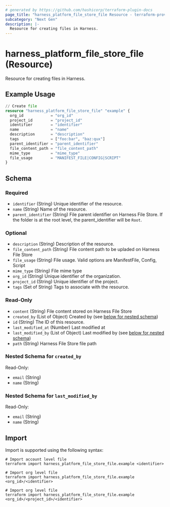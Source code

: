 ```yaml
---
# generated by https://github.com/hashicorp/terraform-plugin-docs
page_title: "harness_platform_file_store_file Resource - terraform-provider-harness"
subcategory: "Next Gen"
description: |-
  Resource for creating files in Harness.
---
```


# harness_platform_file_store_file (Resource)

Resource for creating files in Harness.

## Example Usage

```terraform
// Create file
resource "harness_platform_file_store_file" "example" {
  org_id            = "org_id"
  project_id        = "project_id"
  identifier        = "identifier"
  name              = "name"
  description       = "description"
  tags              = ["foo:bar", "baz:qux"]
  parent_identifier = "parent_identifier"
  file_content_path = "file_content_path"
  mime_type         = "mime_type"
  file_usage        = "MANIFEST_FILE|CONFIG|SCRIPT"
}
```

<!-- schema generated by tfplugindocs -->
## Schema

### Required

- `identifier` (String) Unique identifier of the resource.
- `name` (String) Name of the resource.
- `parent_identifier` (String) File parent identifier on Harness File Store. If the folder is at the root level, the parent_identifier will be `Root`.


### Optional

- `description` (String) Description of the resource.
- `file_content_path` (String) File content path to be upladed on Harness File Store
- `file_usage` (String) File usage. Valid options are ManifestFile, Config, Script
- `mime_type` (String) File mime type
- `org_id` (String) Unique identifier of the organization.
- `project_id` (String) Unique identifier of the project.
- `tags` (Set of String) Tags to associate with the resource.

### Read-Only

- `content` (String) File content stored on Harness File Store
- `created_by` (List of Object) Created by (see [below for nested schema](#nestedatt--created_by))
- `id` (String) The ID of this resource.
- `last_modified_at` (Number) Last modified at
- `last_modified_by` (List of Object) Last modified by (see [below for nested schema](#nestedatt--last_modified_by))
- `path` (String) Harness File Store file path

<a id="nestedatt--created_by"></a>
### Nested Schema for `created_by`

Read-Only:

- `email` (String)
- `name` (String)


<a id="nestedatt--last_modified_by"></a>
### Nested Schema for `last_modified_by`

Read-Only:

- `email` (String)
- `name` (String)

## Import

Import is supported using the following syntax:

```shell
# Import account level file
terraform import harness_platform_file_store_file.example <identifier>

# Import org level file
terraform import harness_platform_file_store_file.example <org_id>/<identifier>

# Import org level file
terraform import harness_platform_file_store_file.example <org_id>/<project_id>/<identifier>
```
